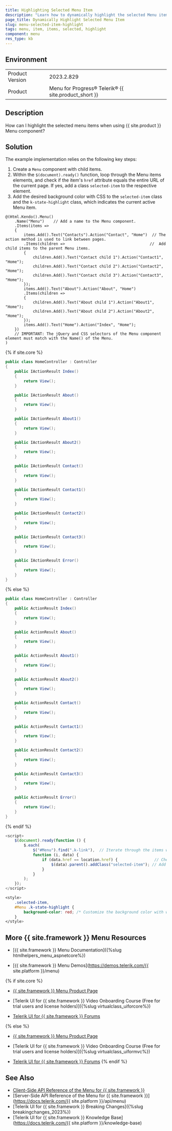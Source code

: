 ```yaml
---
title: Highlighting Selected Menu Item 
description: "Learn how to dynamically highlight the selected Menu item when working with {{ site.product }}."
page_title: Dynamically Highlight Selected Menu Item
slug: menu-selected-item-highlight
tags: menu, item, items, selected, highlight
component: menu
res_type: kb
---
```


## Environment

<table>
	<tbody>
		<tr>
			<td>Product Version</td>
			<td>2023.2.829</td>
		</tr>
		<tr>
			<td>Product</td>
			<td>Menu for Progress® Telerik® {{ site.product_short }}</td>
		</tr>
	</tbody>
</table>

## Description

How can I highlight the selected menu items when using {{ site.product }} Menu component?

## Solution

The example implementation relies on the following key steps:

1. Create a `Menu` component with child items.
1. Within the `$(document).ready()` function, loop through the Menu items elements, and check if the item's `href` attribute equals the entire URL of the current page. If yes, add a class `selected-item` to the respective element.
1. Add the desired background color with CSS to the `selected-item` class and the `k-state-highlight` class, which indicates the current active Menu item.

```_Layout.cshtml
@(Html.Kendo().Menu()
    .Name("Menu")    // Add a name to the Menu component.
    .Items(items =>
    {
        items.Add().Text("Contacts").Action("Contact", "Home")  // The action method is used to link between pages.
        .Items(children =>                                     //  Add child items to the parent Menu items.
        {
            children.Add().Text("Contact child 1").Action("Contact1", "Home");
            children.Add().Text("Contact child 2").Action("Contact2", "Home");
            children.Add().Text("Contact child 3").Action("Contact3", "Home");
        });
        items.Add().Text("About").Action("About", "Home")
        .Items(children =>
        {
            children.Add().Text("About child 1").Action("About1", "Home");
            children.Add().Text("About child 2").Action("About2", "Home");
        });
        items.Add().Text("Home").Action("Index", "Home");
    })
    // IMPORTANT: The jQuery and CSS selectors of the Menu component element must match with the Name() of the Menu.
)
```

{% if site.core %}
```HomeController.cs
public class HomeController : Controller
{
    public IActionResult Index()
    {
        return View();
    }

    public IActionResult About()
    {
        return View();
    }

    public IActionResult About1()
    {
        return View();
    }

    public IActionResult About2()
    {
        return View();
    }

    public IActionResult Contact()
    {
        return View();
    }

    public IActionResult Contact1()
    {
        return View();
    }

    public IActionResult Contact2()
    {
        return View();
    }

    public IActionResult Contact3()
    {
        return View();
    }

    public IActionResult Error()
    {
        return View();
    }
}
```
{% else %}
```HomeController.cs
public class HomeController : Controller
{
    public ActionResult Index()
    {
        return View();
    }

    public ActionResult About()
    {
        return View();
    }

    public ActionResult About1()
    {
        return View();
    }

    public ActionResult About2()
    {
        return View();
    }

    public ActionResult Contact()
    {
        return View();
    }

    public ActionResult Contact1()
    {
        return View();
    }

    public ActionResult Contact2()
    {
        return View();
    }

    public ActionResult Contact3()
    {
        return View();
    }

    public ActionResult Error()
    {
        return View();
    }
}
```
{% endif %}


```JavaScript
<script>
    $(document).ready(function () {
        $.each(
            $("#Menu").find(".k-link"),  // Iterate through the items with class '.k-link'.
            function (i, data) {
                if (data.href == location.href) {                // Check if the 'href' attribute is the same as the current page location 'href'.
                    $(data).parent().addClass("selected-item"); // Add the selected-item class to its parent.
                }
            }
        );
    });
</script>
```

```CSS
<style>
    .selected-item,
    #Menu .k-state-highlight {    
        background-color: red; /* Customize the background color with whatever color you desire */
    }
</style>

```


## More {{ site.framework }} Menu Resources

* [{{ site.framework }} Menu Documentation]({%slug htmlhelpers_menu_aspnetcore%})

* [{{ site.framework }} Menu Demos](https://demos.telerik.com/{{ site.platform }}/menu)

{% if site.core %}
* [{{ site.framework }} Menu Product Page](https://www.telerik.com/aspnet-core-ui/menu)

* [Telerik UI for {{ site.framework }} Video Onboarding Course (Free for trial users and license holders)]({%slug virtualclass_uiforcore%})

* [Telerik UI for {{ site.framework }} Forums](https://www.telerik.com/forums/aspnet-core-ui)

{% else %}
* [{{ site.framework }} Menu Product Page](https://www.telerik.com/aspnet-mvc/menu)

* [Telerik UI for {{ site.framework }} Video Onboarding Course (Free for trial users and license holders)]({%slug virtualclass_uiformvc%})

* [Telerik UI for {{ site.framework }} Forums](https://www.telerik.com/forums/aspnet-mvc)
{% endif %}

## See Also

* [Client-Side API Reference of the Menu for {{ site.framework }}](https://docs.telerik.com/kendo-ui/api/javascript/ui/menu)
* [Server-Side API Reference of the Menu for {{ site.framework }}](https://docs.telerik.com/{{ site.platform }}/api/menu)
* [Telerik UI for {{ site.framework }} Breaking Changes]({%slug breakingchanges_2023%})
* [Telerik UI for {{ site.framework }} Knowledge Base](https://docs.telerik.com/{{ site.platform }}/knowledge-base)
